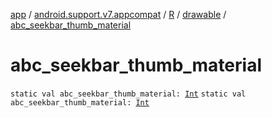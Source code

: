 [app](../../../index.md) / [android.support.v7.appcompat](../../index.md) / [R](../index.md) / [drawable](index.md) / [abc_seekbar_thumb_material](.)

# abc_seekbar_thumb_material

`static val abc_seekbar_thumb_material: `[`Int`](https://kotlinlang.org/api/latest/jvm/stdlib/kotlin/-int/index.html)
`static val abc_seekbar_thumb_material: `[`Int`](https://kotlinlang.org/api/latest/jvm/stdlib/kotlin/-int/index.html)